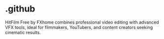 # .github
HitFilm Free by FXhome combines professional video editing with advanced VFX tools, ideal for filmmakers, YouTubers, and content creators seeking cinematic results.
